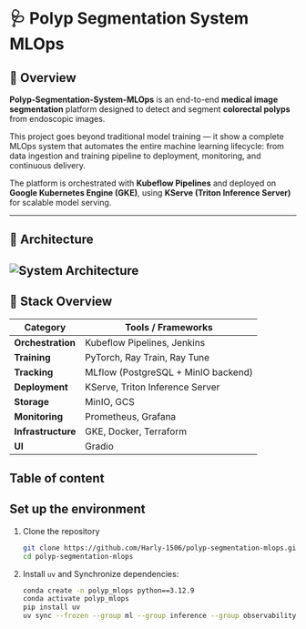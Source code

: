 # 🩺 Polyp Segmentation System MLOps

## 📘 Overview

**Polyp-Segmentation-System-MLOps** is an end-to-end **medical image segmentation** platform designed to detect and segment **colorectal polyps** from endoscopic images.

This project goes beyond traditional model training — it show a complete MLOps system that automates the entire machine learning lifecycle: from data ingestion and training pipeline to deployment, monitoring, and continuous delivery.

The platform is orchestrated with **Kubeflow Pipelines** and deployed on **Google Kubernetes Engine (GKE)**, using **KServe (Triton Inference Server)** for scalable model serving.  

---

## 🧩 Architecture 
![System Architecture](docs/architecture.png)
---

## 🧱 Stack Overview

| Category | Tools / Frameworks |
|-----------|-------------------|
| **Orchestration** | Kubeflow Pipelines, Jenkins |
| **Training** | PyTorch, Ray Train, Ray Tune |
| **Tracking** | MLflow (PostgreSQL + MinIO backend) |
| **Deployment** | KServe, Triton Inference Server |
| **Storage** | MinIO, GCS |
| **Monitoring** | Prometheus, Grafana |
| **Infrastructure** | GKE, Docker, Terraform |
| **UI** | Gradio  |


## Table of content



## Set up the environment

1. Clone the repository
   ```bash
   git clone https://github.com/Harly-1506/polyp-segmentation-mlops.git
   cd polyp-segmentation-mlops
   ```
2. Install `uv` and Synchronize dependencies:
   ```bash
   conda create -n polyp_mlops python==3.12.9                                                             
   conda activate polyp_mlops
   pip install uv
   uv sync --frozen --group ml --group inference --group observability
   ```
